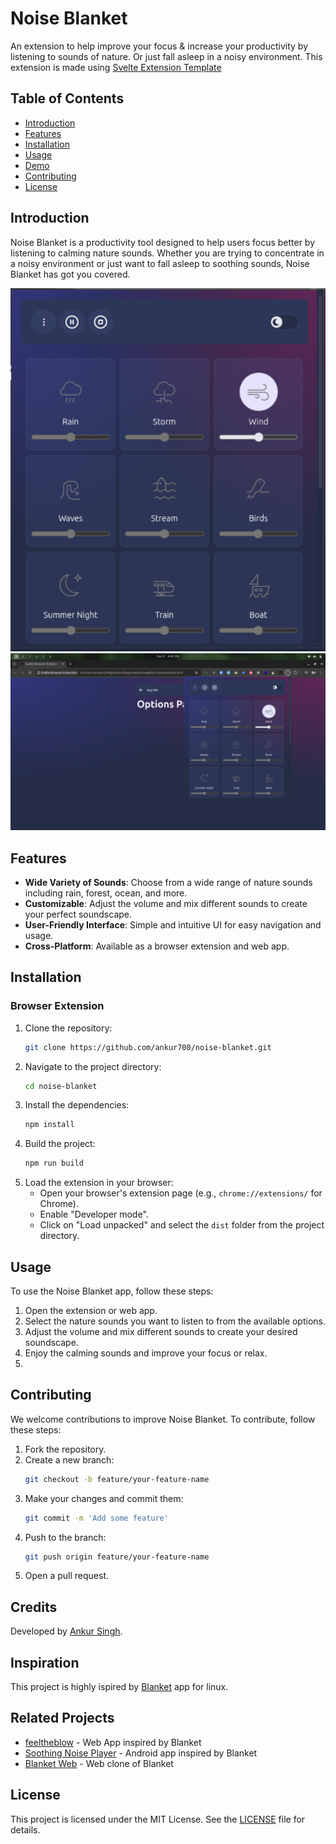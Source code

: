 # Noise Blanket

An extension to help improve your focus & increase your productivity by listening to sounds of nature. Or just fall asleep in a noisy environment.
This extension is made using [Svelte Extension Template](https://github.com/ankur700/svelte-extension-template)

## Table of Contents
- [Introduction](#introduction)
- [Features](#features)
- [Installation](#installation)
- [Usage](#usage)
- [Demo](#demo)
- [Contributing](#contributing)
- [License](#license)

## Introduction

Noise Blanket is a productivity tool designed to help users focus better by listening to calming nature sounds. Whether you are trying to concentrate in a noisy environment or just want to fall asleep to soothing sounds, Noise Blanket has got you covered.

<!-- |                         Firefox                          |                         Chromium / Edge                         |
| :------------------------------------------------------: | :-------------------------------------------------------------: |
| ![Screenshot of the extension in Firefox](./firefox.png) | ![Screenshot of the extension in Edge/Chromium](./chrome.png) | -->
![Full screen extension image](./FullScreen.png)
![Screenshot of the extension in Edge/Chromium](./chrome.png)

## Features

- **Wide Variety of Sounds**: Choose from a wide range of nature sounds including rain, forest, ocean, and more.
- **Customizable**: Adjust the volume and mix different sounds to create your perfect soundscape.
- **User-Friendly Interface**: Simple and intuitive UI for easy navigation and usage.
- **Cross-Platform**: Available as a browser extension and web app.

## Installation

### Browser Extension

1. Clone the repository:
   ```sh
   git clone https://github.com/ankur700/noise-blanket.git
   ```
2. Navigate to the project directory:
   ```sh
   cd noise-blanket
   ```
3. Install the dependencies:
   ```sh
   npm install
   ```
4. Build the project:
   ```sh
   npm run build
   ```
5. Load the extension in your browser:
   - Open your browser's extension page (e.g., `chrome://extensions/` for Chrome).
   - Enable "Developer mode".
   - Click on "Load unpacked" and select the `dist` folder from the project directory.


## Usage

To use the Noise Blanket app, follow these steps:

1. Open the extension or web app.
2. Select the nature sounds you want to listen to from the available options.
3. Adjust the volume and mix different sounds to create your desired soundscape.
4. Enjoy the calming sounds and improve your focus or relax.
5. 

## Contributing

We welcome contributions to improve Noise Blanket. To contribute, follow these steps:

1. Fork the repository.
2. Create a new branch:
   ```sh
   git checkout -b feature/your-feature-name
   ```
3. Make your changes and commit them:
   ```sh
   git commit -m 'Add some feature'
   ```
4. Push to the branch:
   ```sh
   git push origin feature/your-feature-name
   ```
5. Open a pull request.

## Credits
Developed by [Ankur Singh](https://github.com/ankur700).

## Inspiration
This project is highly ispired by [Blanket](https://github.com/rafaelmardojai/blanket) app for linux.

## Related Projects
- [feeltheblow](https://feeltheblow.web.app/) - Web App inspired by Blanket
- [Soothing Noise Player](https://f-droid.org/en/packages/ie.delilahsthings.soothingloop/) - Android app inspired by Blanket
- [Blanket Web](https://apps.roanapur.de/blanket/) - Web clone of Blanket

## License

This project is licensed under the MIT License. See the [LICENSE](LICENSE) file for details.
